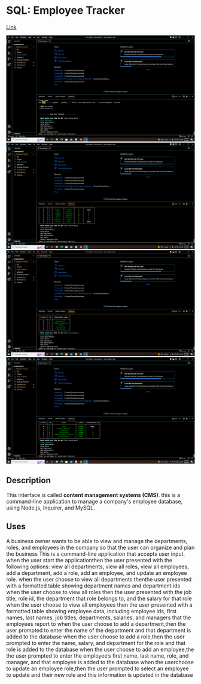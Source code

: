 # SQL: Employee Tracker

[Link](https://drive.google.com/file/d/1VNTXPv9Fgr51BtUgJNZy8jErjT7Yjx5x/view)

![screenshot](./images/emp1.png)
![screenshot](./images/emp2.png)
![screenshot](./images/emp3.png)
![screenshot](./images/emp4.png)


## Description 

  This interface is called **content management systems (CMS)**.  this  is  a command-line application  to manage a company's employee database, using Node.js, Inquirer, and MySQL.


## Uses


  A business owner wants to be able to view and manage the departments, roles, and employees in the company
so that the user can organize and plan the  business
This is  a command-line application that accepts user input.
when the user start the applicationthen the user presented with the following options: 
view all departments, 
view all roles, 
view all employees, 
add a department, 
add a role, 
add an employee, and update an employee role.
when the user choose to view all departments
thenthe user presented with a formatted table showing department names and department ids
when the user choose to view all roles
then the user presented with the job title, role id, the department that role belongs to, and the salary for that role
when the user choose to view all employees
then the user presented with a formatted table showing employee data, including employee ids, first names, last names, job titles, departments, salaries, and managers that the employees report to
when the user choose to add a department,then the user prompted to enter the name of the department and that department is added to the database
when the user choose to add a role,then the user prompted to enter the name, salary, and department for the role and that role is added to the database
when the user choose to add an employee,the the user prompted to enter the employee’s first name, last name, role, and manager, and that employee is added to the database
when the userchoose to update an employee role,then the user prompted to select an employee to update and their new role and this information is updated in the database 


